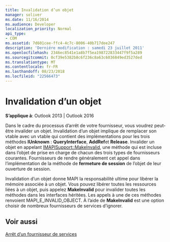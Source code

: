 ```yaml
---
title: Invalidation d’un objet
manager: soliver
ms.date: 11/16/2014
ms.audience: Developer
localization_priority: Normal
api_type:
- COM
ms.assetid: 7d601cee-ffc4-4c7c-8006-40b717dee247
description: 'Derniére modification : samedi 23 juillet 2011'
ms.openlocfilehash: 2346ec8541e1a8b7f5ea198722833447f9f5a289
ms.sourcegitcommit: 0cf39e5382b8c6f236c8a63c6036849ed3527ded
ms.translationtype: MT
ms.contentlocale: fr-FR
ms.lasthandoff: 08/23/2018
ms.locfileid: "22566473"
---
```

# <a name="invalidating-an-object"></a>Invalidation d’un objet

  
  
**S’applique à**: Outlook 2013 | Outlook 2016 
  
Dans le cadre du processus d’arrêt de votre fournisseur, vous voudrez peut-être invalider un objet. Invalidation d’un objet implique de remplacer son vtable avec un vtable qui contient des implémentations pour les trois méthodes **IUnknown** : **QueryInterface**, **AddRef**et **Release**. Invalider un objet en appelant [IMAPISupport::MakeInvalid](imapisupport-makeinvalid.md), une méthode qui est incluse dans l’objet de prise en charge de chacun des trois types de fournisseurs courantes. Fournisseurs de rendre généralement cet appel dans l’implémentation de la méthode de **fermeture de session** de l’objet de leur ouverture de session. 
  
Invalidation d’un objet donne MAPI la responsabilité ultime pour libérer la mémoire associée à un objet. Vous pouvez libérer toutes les ressources liées à un objet, puis appelez **MakeInvalid** pour invalider toutes les méthodes dans les interfaces héritées. Les appels à une de ces méthodes renvoient MAPI_E_INVALID_OBJECT. À l’aide de **MakeInvalid** est une option choisir de nombreux fournisseurs de services d’ignorer. 
  
## <a name="see-also"></a>Voir aussi



[Arrêt d’un fournisseur de services](shutting-down-a-service-provider.md)

